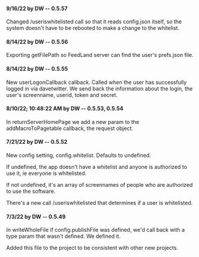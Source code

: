 #### 9/16/22 by DW -- 0.5.57

Changed /useriswhitelisted call so that it reads config.json itself, so the system doesn't have to be rebooted to make a change to the whitelist.

#### 8/14/22 by DW -- 0.5.56

Exporting getFilePath so FeedLand server can find the user's prefs.json file. 

#### 8/14/22 by DW -- 0.5.55

New userLogonCallback callback. Called when the user has successfully logged in via davetwitter. We send back the information about the login, the user's screenname, userid, token and secret. 

#### 8/10/22; 10:48:22 AM by DW -- 0.5.53, 0.5.54

In returnServerHomePage we add a new param to the addMacroToPagetable callback, the request object. 

#### 7/21/22 by DW -- 0.5.52

New config setting, config.whitelist. Defaults to undefined. 

If undefined, the app doesn't have a whitelist and anyone is authorized to use it, ie everyone is whitelisted. 

If not undefined, it's an array of screennames of people who are authorized to use the software. 

There's a new call /useriswhitelisted that determines if a user is whitelisted. 

#### 7/3/22 by DW -- 0.5.49

In writeWholeFile if config.publishFile was defined, we'd call back with a type param that wasn't defined. We defined it. 

Added this file to the project to be consistent with other new projects.

